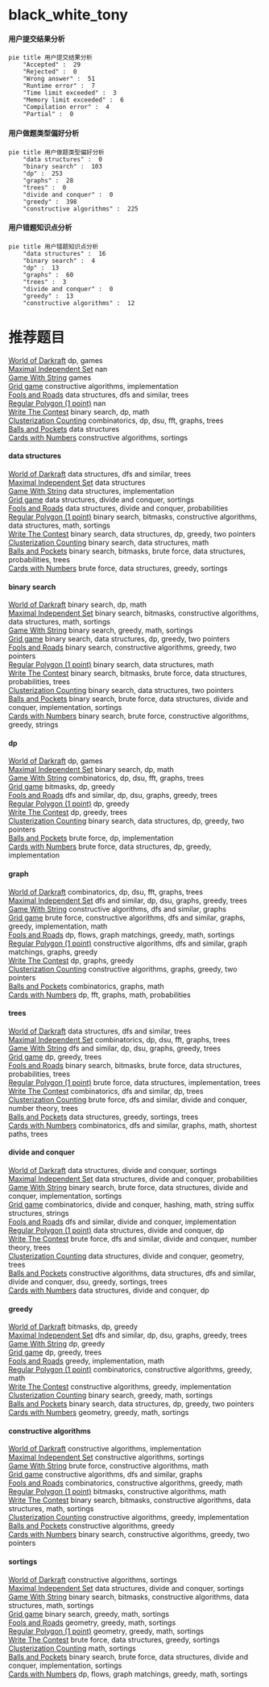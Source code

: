 # black_white_tony
<!-- tabs:start -->
#### **用户提交结果分析**

```mermaid
pie title 用户提交结果分析
    "Accepted" :  29
    "Rejected" :  0
    "Wrong answer" :  51
    "Runtime error" :  7
    "Time limit exceeded" :  3
    "Memory limit exceeded" :  6
    "Compilation error" :  4
    "Partial" :  0
```
#### **用户做题类型偏好分析**

```mermaid
pie title 用户做题类型偏好分析
    "data structures" :  0
    "binary search" :  103
    "dp" :  253
    "graphs" :  28
    "trees" :  0
    "divide and conquer" :  0
    "greedy" :  398
    "constructive algorithms" :  225
```
#### **用户错题知识点分析**

```mermaid
pie title 用户错题知识点分析
    "data structures" :  16
    "binary search" :  4
    "dp" :  13
    "graphs" :  60
    "trees" :  3
    "divide and conquer" :  0
    "greedy" :  13
    "constructive algorithms" :  12
```
<!-- tabs:end -->
# 推荐题目
[World of Darkraft](http://codeforces.com/problemset/problem/138/D)		dp,
                        games		  
[Maximal Independent Set](https://codeforces.com/contest/1376/problem/B2)		nan		  
[Game With String](http://codeforces.com/problemset/problem/1221/E)		games		  
[Grid game](https://codeforces.com/contest/1104/problem/C)		constructive algorithms,
                        implementation		  
[Fools and Roads](http://codeforces.com/problemset/problem/191/C)		data structures,
                        dfs and similar,
                        trees		  
[Regular Polygon (1 point)](https://codeforces.com/contest/1164/problem/F)		nan		  
[Write The Contest](http://codeforces.com/problemset/problem/1056/F)		binary search,
                        dp,
                        math		  
[Clusterization Counting](http://codeforces.com/problemset/problem/1408/G)		combinatorics,
                        dp,
                        dsu,
                        fft,
                        graphs,
                        trees		  
[Balls and Pockets](http://codeforces.com/problemset/problem/1060/G)		data structures		  
[Cards with Numbers](http://codeforces.com/problemset/problem/254/A)		constructive algorithms,
                        sortings		  
<!-- tabs:start -->
#### **data structures**
[World of Darkraft](http://codeforces.com/problemset/problem/191/C)		data structures,
                        dfs and similar,
                        trees		  
[Maximal Independent Set](http://codeforces.com/problemset/problem/1060/G)		data structures		  
[Game With String](http://codeforces.com/problemset/problem/1252/C)		data structures,
                        implementation		  
[Grid game](http://codeforces.com/problemset/problem/459/D)		data structures,
                        divide and conquer,
                        sortings		  
[Fools and Roads](http://codeforces.com/problemset/problem/1316/F)		data structures,
                        divide and conquer,
                        probabilities		  
[Regular Polygon (1 point)](http://codeforces.com/problemset/problem/1322/B)		binary search,
                        bitmasks,
                        constructive algorithms,
                        data structures,
                        math,
                        sortings		  
[Write The Contest](http://codeforces.com/problemset/problem/1492/C)		binary search,
                        data structures,
                        dp,
                        greedy,
                        two pointers		  
[Clusterization Counting](http://codeforces.com/problemset/problem/1490/G)		binary search,
                        data structures,
                        math		  
[Balls and Pockets](http://codeforces.com/problemset/problem/1479/D)		binary search,
                        bitmasks,
                        brute force,
                        data structures,
                        probabilities,
                        trees		  
[Cards with Numbers](http://codeforces.com/problemset/problem/1497/A)		brute force,
                        data structures,
                        greedy,
                        sortings		  
#### **binary search**
[World of Darkraft](http://codeforces.com/problemset/problem/1056/F)		binary search,
                        dp,
                        math		  
[Maximal Independent Set](http://codeforces.com/problemset/problem/1322/B)		binary search,
                        bitmasks,
                        constructive algorithms,
                        data structures,
                        math,
                        sortings		  
[Game With String](http://codeforces.com/problemset/problem/1452/B)		binary search,
                        greedy,
                        math,
                        sortings		  
[Grid game](http://codeforces.com/problemset/problem/1492/C)		binary search,
                        data structures,
                        dp,
                        greedy,
                        two pointers		  
[Fools and Roads](http://codeforces.com/problemset/problem/1463/D)		binary search,
                        constructive algorithms,
                        greedy,
                        two pointers		  
[Regular Polygon (1 point)](http://codeforces.com/problemset/problem/1490/G)		binary search,
                        data structures,
                        math		  
[Write The Contest](http://codeforces.com/problemset/problem/1479/D)		binary search,
                        bitmasks,
                        brute force,
                        data structures,
                        probabilities,
                        trees		  
[Clusterization Counting](http://codeforces.com/problemset/problem/1436/E)		binary search,
                        data structures,
                        two pointers		  
[Balls and Pockets](http://codeforces.com/problemset/problem/1461/D)		binary search,
                        brute force,
                        data structures,
                        divide and conquer,
                        implementation,
                        sortings		  
[Cards with Numbers](http://codeforces.com/problemset/problem/1493/C)		binary search,
                        brute force,
                        constructive algorithms,
                        greedy,
                        strings		  
#### **dp**
[World of Darkraft](http://codeforces.com/problemset/problem/138/D)		dp,
                        games		  
[Maximal Independent Set](http://codeforces.com/problemset/problem/1056/F)		binary search,
                        dp,
                        math		  
[Game With String](http://codeforces.com/problemset/problem/1408/G)		combinatorics,
                        dp,
                        dsu,
                        fft,
                        graphs,
                        trees		  
[Grid game](http://codeforces.com/problemset/problem/913/C)		bitmasks,
                        dp,
                        greedy		  
[Fools and Roads](http://codeforces.com/problemset/problem/1120/D)		dfs and similar,
                        dp,
                        dsu,
                        graphs,
                        greedy,
                        trees		  
[Regular Polygon (1 point)](http://codeforces.com/problemset/problem/1076/F)		dp,
                        greedy		  
[Write The Contest](http://codeforces.com/problemset/problem/1280/D)		dp,
                        greedy,
                        trees		  
[Clusterization Counting](http://codeforces.com/problemset/problem/1492/C)		binary search,
                        data structures,
                        dp,
                        greedy,
                        two pointers		  
[Balls and Pockets](https://codeforces.com/contest/1457/problem/C)		brute force,
                        dp,
                        implementation		  
[Cards with Numbers](http://codeforces.com/problemset/problem/1491/C)		brute force,
                        data structures,
                        dp,
                        greedy,
                        implementation		  
#### **graph**
[World of Darkraft](http://codeforces.com/problemset/problem/1408/G)		combinatorics,
                        dp,
                        dsu,
                        fft,
                        graphs,
                        trees		  
[Maximal Independent Set](http://codeforces.com/problemset/problem/1120/D)		dfs and similar,
                        dp,
                        dsu,
                        graphs,
                        greedy,
                        trees		  
[Game With String](http://codeforces.com/problemset/problem/1152/E)		constructive algorithms,
                        dfs and similar,
                        graphs		  
[Grid game](http://codeforces.com/problemset/problem/1487/C)		brute force,
                        constructive algorithms,
                        dfs and similar,
                        graphs,
                        greedy,
                        implementation,
                        math		  
[Fools and Roads](http://codeforces.com/problemset/problem/1437/C)		dp,
                        flows,
                        graph matchings,
                        greedy,
                        math,
                        sortings		  
[Regular Polygon (1 point)](http://codeforces.com/problemset/problem/1470/D)		constructive algorithms,
                        dfs and similar,
                        graph matchings,
                        graphs,
                        greedy		  
[Write The Contest](http://codeforces.com/problemset/problem/1476/C)		dp,
                        graphs,
                        greedy		  
[Clusterization Counting](http://codeforces.com/problemset/problem/1304/D)		constructive algorithms,
                        graphs,
                        greedy,
                        two pointers		  
[Balls and Pockets](http://codeforces.com/problemset/problem/1475/C)		combinatorics,
                        graphs,
                        math		  
[Cards with Numbers](http://codeforces.com/problemset/problem/553/E)		dp,
                        fft,
                        graphs,
                        math,
                        probabilities		  
#### **trees**
[World of Darkraft](http://codeforces.com/problemset/problem/191/C)		data structures,
                        dfs and similar,
                        trees		  
[Maximal Independent Set](http://codeforces.com/problemset/problem/1408/G)		combinatorics,
                        dp,
                        dsu,
                        fft,
                        graphs,
                        trees		  
[Game With String](http://codeforces.com/problemset/problem/1120/D)		dfs and similar,
                        dp,
                        dsu,
                        graphs,
                        greedy,
                        trees		  
[Grid game](http://codeforces.com/problemset/problem/1280/D)		dp,
                        greedy,
                        trees		  
[Fools and Roads](http://codeforces.com/problemset/problem/1479/D)		binary search,
                        bitmasks,
                        brute force,
                        data structures,
                        probabilities,
                        trees		  
[Regular Polygon (1 point)](http://codeforces.com/problemset/problem/1511/C)		brute force,
                        data structures,
                        implementation,
                        trees		  
[Write The Contest](http://codeforces.com/problemset/problem/1499/F)		combinatorics,
                        dfs and similar,
                        dp,
                        trees		  
[Clusterization Counting](http://codeforces.com/problemset/problem/1491/E)		brute force,
                        dfs and similar,
                        divide and conquer,
                        number theory,
                        trees		  
[Balls and Pockets](http://codeforces.com/problemset/problem/1466/D)		data structures,
                        greedy,
                        sortings,
                        trees		  
[Cards with Numbers](http://codeforces.com/problemset/problem/1495/D)		combinatorics,
                        dfs and similar,
                        graphs,
                        math,
                        shortest paths,
                        trees		  
#### **divide and conquer**
[World of Darkraft](http://codeforces.com/problemset/problem/459/D)		data structures,
                        divide and conquer,
                        sortings		  
[Maximal Independent Set](http://codeforces.com/problemset/problem/1316/F)		data structures,
                        divide and conquer,
                        probabilities		  
[Game With String](http://codeforces.com/problemset/problem/1461/D)		binary search,
                        brute force,
                        data structures,
                        divide and conquer,
                        implementation,
                        sortings		  
[Grid game](http://codeforces.com/problemset/problem/1466/G)		combinatorics,
                        divide and conquer,
                        hashing,
                        math,
                        string suffix structures,
                        strings		  
[Fools and Roads](http://codeforces.com/problemset/problem/1490/D)		dfs and similar,
                        divide and conquer,
                        implementation		  
[Regular Polygon (1 point)](https://codeforces.com/contest/1483/problem/C)		data structures,
                        divide and conquer,
                        dp		  
[Write The Contest](http://codeforces.com/problemset/problem/1491/E)		brute force,
                        dfs and similar,
                        divide and conquer,
                        number theory,
                        trees		  
[Clusterization Counting](http://codeforces.com/problemset/problem/1303/G)		data structures,
                        divide and conquer,
                        geometry,
                        trees		  
[Balls and Pockets](http://codeforces.com/problemset/problem/1494/D)		constructive algorithms,
                        data structures,
                        dfs and similar,
                        divide and conquer,
                        dsu,
                        greedy,
                        sortings,
                        trees		  
[Cards with Numbers](http://codeforces.com/problemset/problem/1482/E)		data structures,
                        divide and conquer,
                        dp		  
#### **greedy**
[World of Darkraft](http://codeforces.com/problemset/problem/913/C)		bitmasks,
                        dp,
                        greedy		  
[Maximal Independent Set](http://codeforces.com/problemset/problem/1120/D)		dfs and similar,
                        dp,
                        dsu,
                        graphs,
                        greedy,
                        trees		  
[Game With String](http://codeforces.com/problemset/problem/1076/F)		dp,
                        greedy		  
[Grid game](http://codeforces.com/problemset/problem/1280/D)		dp,
                        greedy,
                        trees		  
[Fools and Roads](http://codeforces.com/problemset/problem/1311/A)		greedy,
                        implementation,
                        math		  
[Regular Polygon (1 point)](http://codeforces.com/problemset/problem/735/C)		combinatorics,
                        constructive algorithms,
                        greedy,
                        math		  
[Write The Contest](http://codeforces.com/problemset/problem/1428/D)		constructive algorithms,
                        greedy,
                        implementation		  
[Clusterization Counting](http://codeforces.com/problemset/problem/1452/B)		binary search,
                        greedy,
                        math,
                        sortings		  
[Balls and Pockets](http://codeforces.com/problemset/problem/1492/C)		binary search,
                        data structures,
                        dp,
                        greedy,
                        two pointers		  
[Cards with Numbers](https://codeforces.com/contest/1496/problem/C)		geometry,
                        greedy,
                        math,
                        sortings		  
#### **constructive algorithms**
[World of Darkraft](https://codeforces.com/contest/1104/problem/C)		constructive algorithms,
                        implementation		  
[Maximal Independent Set](http://codeforces.com/problemset/problem/254/A)		constructive algorithms,
                        sortings		  
[Game With String](http://codeforces.com/problemset/problem/854/A)		brute force,
                        constructive algorithms,
                        math		  
[Grid game](http://codeforces.com/problemset/problem/1152/E)		constructive algorithms,
                        dfs and similar,
                        graphs		  
[Fools and Roads](http://codeforces.com/problemset/problem/735/C)		combinatorics,
                        constructive algorithms,
                        greedy,
                        math		  
[Regular Polygon (1 point)](http://codeforces.com/problemset/problem/1438/D)		bitmasks,
                        constructive algorithms,
                        math		  
[Write The Contest](http://codeforces.com/problemset/problem/1322/B)		binary search,
                        bitmasks,
                        constructive algorithms,
                        data structures,
                        math,
                        sortings		  
[Clusterization Counting](http://codeforces.com/problemset/problem/1428/D)		constructive algorithms,
                        greedy,
                        implementation		  
[Balls and Pockets](http://codeforces.com/problemset/problem/1493/A)		constructive algorithms,
                        greedy		  
[Cards with Numbers](http://codeforces.com/problemset/problem/1463/D)		binary search,
                        constructive algorithms,
                        greedy,
                        two pointers		  
#### **sortings**
[World of Darkraft](http://codeforces.com/problemset/problem/254/A)		constructive algorithms,
                        sortings		  
[Maximal Independent Set](http://codeforces.com/problemset/problem/459/D)		data structures,
                        divide and conquer,
                        sortings		  
[Game With String](http://codeforces.com/problemset/problem/1322/B)		binary search,
                        bitmasks,
                        constructive algorithms,
                        data structures,
                        math,
                        sortings		  
[Grid game](http://codeforces.com/problemset/problem/1452/B)		binary search,
                        greedy,
                        math,
                        sortings		  
[Fools and Roads](https://codeforces.com/contest/1496/problem/C)		geometry,
                        greedy,
                        math,
                        sortings		  
[Regular Polygon (1 point)](http://codeforces.com/problemset/problem/1495/A)		geometry,
                        greedy,
                        math,
                        sortings		  
[Write The Contest](http://codeforces.com/problemset/problem/1497/A)		brute force,
                        data structures,
                        greedy,
                        sortings		  
[Clusterization Counting](http://codeforces.com/problemset/problem/1427/A)		math,
                        sortings		  
[Balls and Pockets](http://codeforces.com/problemset/problem/1461/D)		binary search,
                        brute force,
                        data structures,
                        divide and conquer,
                        implementation,
                        sortings		  
[Cards with Numbers](http://codeforces.com/problemset/problem/1437/C)		dp,
                        flows,
                        graph matchings,
                        greedy,
                        math,
                        sortings		  
<!-- tabs:end -->
